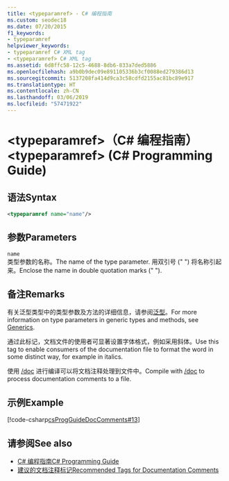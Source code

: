 ```yaml
---
title: <typeparamref> - C# 编程指南
ms.custom: seodec18
ms.date: 07/20/2015
f1_keywords:
- typeparamref
helpviewer_keywords:
- typeparamref C# XML tag
- <typeparamref> C# XML tag
ms.assetid: 6d8ffc58-12c5-4688-8db6-833a7ded5886
ms.openlocfilehash: a9b0b9dec09e891105336b3cf0088ed279386d13
ms.sourcegitcommit: 5137208fa414d9ca3c58cdfd2155ac81bc89e917
ms.translationtype: HT
ms.contentlocale: zh-CN
ms.lasthandoff: 03/06/2019
ms.locfileid: "57471922"
---
```

# <a name="typeparamref-c-programming-guide"></a><span data-ttu-id="0fda9-102">\<typeparamref>（C# 编程指南）</span><span class="sxs-lookup"><span data-stu-id="0fda9-102">\<typeparamref> (C# Programming Guide)</span></span>
## <a name="syntax"></a><span data-ttu-id="0fda9-103">语法</span><span class="sxs-lookup"><span data-stu-id="0fda9-103">Syntax</span></span>  
  
```xml  
<typeparamref name="name"/>  
```  
  
## <a name="parameters"></a><span data-ttu-id="0fda9-104">参数</span><span class="sxs-lookup"><span data-stu-id="0fda9-104">Parameters</span></span>  
 `name`  
 <span data-ttu-id="0fda9-105">类型参数的名称。</span><span class="sxs-lookup"><span data-stu-id="0fda9-105">The name of the type parameter.</span></span> <span data-ttu-id="0fda9-106">用双引号 (" ") 将名称引起来。</span><span class="sxs-lookup"><span data-stu-id="0fda9-106">Enclose the name in double quotation marks (" ").</span></span>  
  
## <a name="remarks"></a><span data-ttu-id="0fda9-107">备注</span><span class="sxs-lookup"><span data-stu-id="0fda9-107">Remarks</span></span>  
 <span data-ttu-id="0fda9-108">有关泛型类型中的类型参数及方法的详细信息，请参阅[泛型](../../../csharp/programming-guide/generics/index.md)。</span><span class="sxs-lookup"><span data-stu-id="0fda9-108">For more information on type parameters in generic types and methods, see [Generics](../../../csharp/programming-guide/generics/index.md).</span></span>  
  
 <span data-ttu-id="0fda9-109">通过此标记，文档文件的使用者可显著设置字体格式，例如采用斜体。</span><span class="sxs-lookup"><span data-stu-id="0fda9-109">Use this tag to enable consumers of the documentation file to format the word in some distinct way, for example in italics.</span></span>  
  
 <span data-ttu-id="0fda9-110">使用 [/doc](../../../csharp/language-reference/compiler-options/doc-compiler-option.md) 进行编译可以将文档注释处理到文件中。</span><span class="sxs-lookup"><span data-stu-id="0fda9-110">Compile with [/doc](../../../csharp/language-reference/compiler-options/doc-compiler-option.md) to process documentation comments to a file.</span></span>  
  
## <a name="example"></a><span data-ttu-id="0fda9-111">示例</span><span class="sxs-lookup"><span data-stu-id="0fda9-111">Example</span></span>  
 [!code-csharp[csProgGuideDocComments#13](~/samples/snippets/csharp/VS_Snippets_VBCSharp/csProgGuideDocComments/CS/DocComments.cs#13)]  
  
## <a name="see-also"></a><span data-ttu-id="0fda9-112">请参阅</span><span class="sxs-lookup"><span data-stu-id="0fda9-112">See also</span></span>

- [<span data-ttu-id="0fda9-113">C# 编程指南</span><span class="sxs-lookup"><span data-stu-id="0fda9-113">C# Programming Guide</span></span>](../../../csharp/programming-guide/index.md)
- [<span data-ttu-id="0fda9-114">建议的文档注释标记</span><span class="sxs-lookup"><span data-stu-id="0fda9-114">Recommended Tags for Documentation Comments</span></span>](../../../csharp/programming-guide/xmldoc/recommended-tags-for-documentation-comments.md)
